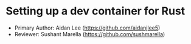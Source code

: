 # Setting up a dev container for Rust

* Primary Author: Aidan Lee (https://github.com/aidanjlee5)
* Reviewer: Sushant Marella (https://github.com/sushmarella)